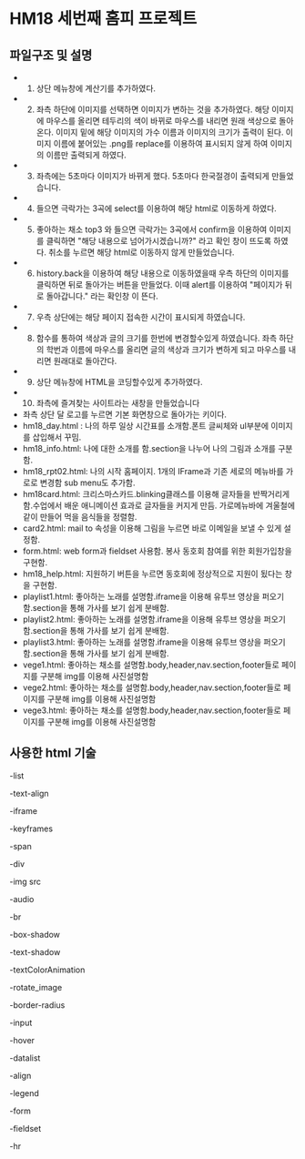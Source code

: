 # HM18 세번째 홈피 프로젝트

## 파일구조 및 설명
- 1. 상단 메뉴창에 계산기를 추가하였다.
- 2. 좌측 하단에 이미지를 선택하면 이미지가 변하는 것을 추가하였다.
     해당 이미지에 마우스를 올리면 테두리의 색이 바뀌로 마우스를 내리면 원래 색상으로 돌아온다.
     이미지 밑에 해당 이미지의 가수 이름과 이미지의 크기가 출력이 된다. 이미지 이름에 붙어있는 .png를 replace를 이용하여 표시되지 않게 하여 이미지의 이름만 출력되게 하였다.
- 3. 좌측에는 5초마다 이미지가 바뀌게 했다. 5초마다 한국절경이 출력되게 만들었습니다.
- 4. 들으면 극락가는 3곡에 select를 이용하여 해당 html로 이동하게 하였다.
- 5. 좋아하는 채소 top3 와 들으면 극락가는 3곡에서 confirm을 이용하여 이미지를 클릭하면 "해당 내용으로 넘어가시겠습니까?" 라고 확인 창이 뜨도록 하였다. 취소를 누르면 해당 html로        이동하지 않게 만들었습니다.
- 6. history.back을 이용하여 해당 내용으로 이동하였을때 우측 하단의 이미지를 클릭하면 뒤로 돌아가는 버튼을 만들었다. 이때 alert를 이용하여 "페이지가 뒤로 돌아갑니다." 라는 확인창      이 뜬다.
- 7. 우측 상단에는 해당 페이지 접속한 시간이 표시되게 하였습니다.
- 8. 함수를 통하여 색상과 글의 크기를 한번에 변경할수있게 하였습니다.
     좌측 하단의 학번과 이름에 마우스를 올리면 글의 색상과 크기가 변하게 되고 마우스를 내리면 원래대로 돌아간다.
- 9. 상단 메뉴창에 HTML을 코딩할수있게 추가하였다.   
- 10. 좌측에 즐겨찾는 사이트라는 새창을 만들었습니다
- 좌측 상단 달 로고를 누르면 기본 화면창으로 돌아가는 키이다.
- hm18_day.html : 나의 하루 일상 시간표를 소개함.폰트 글씨체와 ul부분에 이미지를 삽입해서 꾸밈.
- hm18_info.html: 나에 대한 소개를 함.section을 나누어 나의 그림과 소개를 구분함.
- hm18_rpt02.html: 나의 시작 홈페이지. 1개의 IFrame과 기존 세로의 메뉴바를 가로로 변경함 sub menu도 추가함.
- hm18card.html: 크리스마스카드.blinking클래스를 이용해 글자들을 반짝거리게함.수업에서 배운 애니메이션 효과로 글자들을 커지게 만듬. 가로메뉴바에 겨울철에 같이 만들어 먹을 음식들을 정렬함. 
- card2.html: mail to 속성을 이용해 그림을 누르면 바로 이메일을 보낼 수 있게 설정함.
- form.html: web form과 fieldset 사용함. 봉사 동호회 참여를 위한 회원가입창을 구현함.
- hm18_help.html: 지원하기 버튼을 누르면 동호회에 정상적으로 지원이 됬다는 창을 구현함.
- playlist1.html: 좋아하는 노래를 설명함.iframe을 이용해 유투브 영상을 퍼오기함.section을 통해 가사를 보기 쉽게 분배함.
- playlist2.html: 좋아하는 노래를 설명함.iframe을 이용해 유투브 영상을 퍼오기함.section을 통해 가사를 보기 쉽게 분배함.
- playlist3.html: 좋아하는 노래를 설명함.iframe을 이용해 유투브 영상을 퍼오기함.section을 통해 가사를 보기 쉽게 분배함.
- vege1.html: 좋아하는 채소를 설명함.body,header,nav.section,footer들로 페이지를 구분해 img를 이용해 사진설명함
- vege2.html: 좋아하는 채소를 설명함.body,header,nav.section,footer들로 페이지를 구분해 img를 이용해 사진설명함
- vege3.html: 좋아하는 채소를 설명함.body,header,nav.section,footer들로 페이지를 구분해 img를 이용해 사진설명함


## 사용한 html 기술 
-list

-text-align

-iframe

-keyframes

-span

-div

-img src

-audio

-br

-box-shadow

-text-shadow

-textColorAnimation

-rotate_image

-border-radius

-input

-hover

-datalist

-align

-legend

-form

-fieldset

-hr
